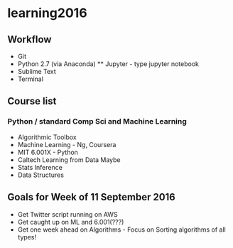 # learning2016

## Workflow

* Git
* Python 2.7 (via Anaconda)
** Jupyter - type jupyter notebook
* Sublime Text
* Terminal


## Course list
### Python / standard Comp Sci and Machine Learning
* Algorithmic Toolbox
* Machine Learning - Ng, Coursera
* MIT 6.001X - Python
* Caltech Learning from Data
Maybe
* Stats Inference
* Data Structures

## Goals for Week of 11 September 2016
* Get Twitter script running on AWS
* Get caught up on ML and 6.001(???)
* Get one week ahead on Algorithms - Focus on Sorting algorithms of all types!
	



